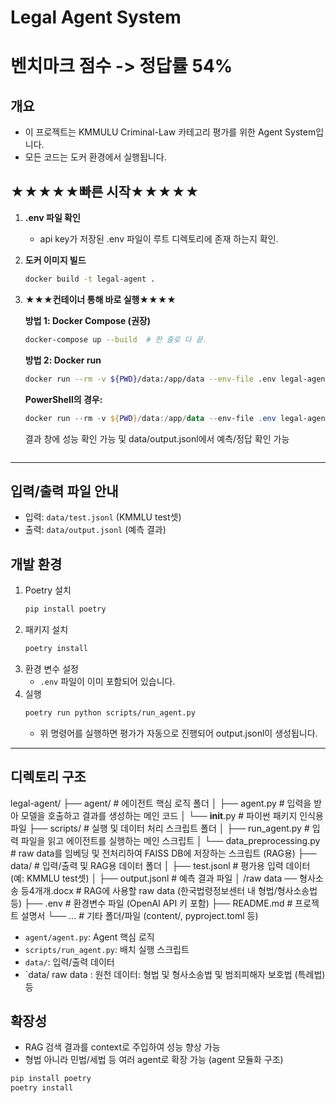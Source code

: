 # Legal Agent System
# 벤치마크 점수 -> 정답률 54%

## 개요
- 이 프로젝트는 KMMULU Criminal-Law 카테고리 평가를 위한 Agent System입니다.
- 모든 코드는 도커 환경에서 실행됩니다.

## ★★★★★빠른 시작★★★★★
1. **.env 파일 확인**
   - api key가 저장된 .env 파일이 루트 디렉토리에 존재 하는지 확인.

2. **도커 이미지 빌드**
   ```sh
   docker build -t legal-agent .
   ```
3. **★★★컨테이너 통해 바로 실행★★★★**
   
   **방법 1: Docker Compose (권장)**
   ```sh
   docker-compose up --build  # 한 줄로 다 끝.
   ```
   
   **방법 2: Docker run**
   ```sh
   docker run --rm -v ${PWD}/data:/app/data --env-file .env legal-agent
   ```
   
   **PowerShell의 경우:**
   ```powershell
   docker run --rm -v ${PWD}/data:/app/data --env-file .env legal-agent
   ```
   결과 창에 성능 확인 가능 및 data/output.jsonl에서 예측/정답 확인 가능
   ```
---

## 입력/출력 파일 안내
- 입력: `data/test.jsonl` (KMMLU test셋)
- 출력: `data/output.jsonl` (예측 결과)

## 개발 환경
1. Poetry 설치
   ```sh
   pip install poetry
   ```
2. 패키지 설치
   ```sh
   poetry install
   ```
3. 환경 변수 설정
   - `.env` 파일이 이미 포함되어 있습니다.
4. 실행
   ```sh
   poetry run python scripts/run_agent.py
   ```
   - 위 명령어를 실행하면 평가가 자동으로 진행되어 output.jsonl이 생성됩니다.

---

## 디렉토리 구조
legal-agent/
├── agent/                        # 에이전트 핵심 로직 폴더
│   ├── agent.py                  # 입력을 받아 모델을 호출하고 결과를 생성하는 메인 코드
│   └── __init__.py               # 파이썬 패키지 인식용 파일
├── scripts/                      # 실행 및 데이터 처리 스크립트 폴더
│   ├── run_agent.py              # 입력 파일을 읽고 에이전트를 실행하는 메인 스크립트
│   └── data_preprocessing.py     # raw data를 임베딩 및 전처리하여 FAISS DB에 저장하는 스크립트 (RAG용)
├── data/                         # 입력/출력 및 RAG용 데이터 폴더
│   ├── test.jsonl                # 평가용 입력 데이터 (예: KMMLU test셋)
│   ├── output.jsonl              # 예측 결과 파일
│   /raw data ── 형사소송 등4개개.docx # RAG에 사용할 raw data (한국법령정보센터 내 형법/형사소송법 등)
├── .env                          # 환경변수 파일 (OpenAI API 키 포함)
├── README.md                     # 프로젝트 설명서
└── ...                           # 기타 폴더/파일 (content/, pyproject.toml 등)
- `agent/agent.py`: Agent 핵심 로직
- `scripts/run_agent.py`: 배치 실행 스크립트
- `data/`: 입력/출력 데이터
- `data/ raw data : 원천 데이터: 형법 및 형사소송법 및 범죄피해자 보호법 (특례법) 등

## 확장성
- RAG 검색 결과를 context로 주입하여 성능 향상 가능
- 형법 아니라 민법/세법 등 여러 agent로 확장 가능 (agent 모듈화 구조)

```bash
pip install poetry
poetry install
```